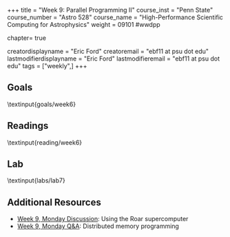 +++
title = "Week 9: Parallel Programming II"
course_inst = "Penn State"
course_number = "Astro 528"
course_name = "High-Performance Scientific Computing for Astrophysics"
weight = 09101  #wwdpp

chapter= true

creatordisplayname = "Eric Ford"
creatoremail = "ebf11 at psu dot edu"
lastmodifierdisplayname = "Eric Ford"
lastmodifieremail = "ebf11 at psu dot edu"
tags = ["weekly",]
+++

## Goals
\textinput{goals/week6}

## Readings
\textinput{reading/week6}

## Lab
\textinput{labs/lab7}

## Additional Resources
- [Week 9, Monday Discussion](https://psuastro528.github.io/Notes-Fall2025/week9/week9_discuss.html):  Using the Roar supercomputer
- [Week 9, Monday Q&A](https://psuastro528.github.io/Notes-Fall2025/week9/week9_discuss.html):  Distributed memory programming
